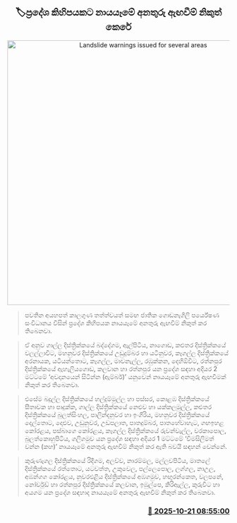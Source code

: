 <p align='center'><b><h2 align='center' title='Landslide warnings issued for several areas'>🏷ප්‍රදේශ කිහිපයකට නායයෑමේ අනතුරු ඇඟවීම් නිකුත් කෙරේ</h2></b></p>
<p align='center'><img src='https://helakuru.sgp1.cdn.digitaloceanspaces.com/esana/images/lib/landslides-new[1].jpg' width='600' alt='Landslide warnings issued for several areas'></p>

> පවතින අයහපත් කාලගුණ තත්ත්වයත් සමඟ ජාතික ගොඩනැගිලි පර්යේෂණ සංවිධානය විසින් ප්‍රදේශ කිහිපයක නායයෑමේ අනතුරු ඇඟවීම් නිකුත් කර තිබෙනවා.

> ඒ අනුව ගාල්ල දිස්ත්‍රික්කයේ බද්දේගම, ඇල්පිටිය, නාගොඩ, කළුතර දිස්ත්‍රික්කයේ වලල්ලාවිට, මහනුවර දිස්ත්‍රික්කයේ උඩුදුම්බර හා යටිනුවර, කෑගල්ල දිස්ත්‍රික්කයේ අරනායක, යටියන්තොට, කෑගල්ල, මාවනැල්ල, රඹුක්කන, දෙහිඕවිට, රත්නපුර දිස්ත්‍රික්කයේ ඇහැලිය‍‍ගොඩ, කලවාන හා රත්නපුර යන ප්‍රදේශ සඳහා අදියර 2 මට්ටමේ ‘අවදානයෙන් සිටින්න (ඇම්බර්)’ යනුවෙන් නායයෑමේ අනතුරු ඇඟවීමක් නිකුත් කර තිබෙනවා.

> එසේම බදුල්ල දිස්ත්‍රික්කයේ හල්දුම්මුල්ල හා පස්සර, කොළඹ දිස්ත්‍රික්කයේ සීතාවක හා පාදුක්ක, ගාල්ල දිස්ත්‍රික්කයේ නෙළුව හා ⁠යක්කලමුල්ල, කළුතර දිස්ත්‍රික්කයේ බුලත්සිංහල, ⁠පාලින්දනුවර හා ඉංගිරිය, මහනුවර දිස්ත්‍රික්කයේ ⁠දෙල්තොට, දොළුව, ⁠උඩුනුවර, උඩපලාත, පාතදුම්බර, ⁠පාතහේවාහැට, ගඟඉහළ කෝරළය, පස්බාගෙ කෝරළය, කෑගල්ල දිස්ත්‍රික්කයේ රුවන්වැල්ල, වරකාපොල, බුලත්කොහුපිටිය, ගලිගමුව යන ප්‍රදේශ සඳහා අදියර 1 මට්ටමේ ‘විමසිලිමත් වන්න (කහ)’ නායයෑමේ අනතුරු ඇඟවීම් නිකුත් කර ඇති බවයි සඳහන් වෙන්නේ.

> කුරුණෑගල දිස්ත්‍රික්කයේ රිදීගම, ⁠අලව්ව, නාරම්මල, මල්ලවපිටිය, මාතලේ දිස්ත්‍රික්කයේ රත්තොට, යටවත්ත, ⁠උකුවෙල, පල්ලෙපොල, ⁠ලග්ගල, ⁠නාඋල, ⁠අඹන්ගග කෝරළය, නුවරඑළිය දිස්ත්‍රික්කයේ අඹගමුව, හඟුරන්කෙත, ⁠වලපනේ, නෝර්වුඩ් හා රත්නපුර දිස්ත්‍රික්කයේ කලවාන, ඉඹුල්පෙ, කිරිඇල්ල, කුරුවිට හා අයගම යන ප්‍රදේශ සඳහාද නායයෑමේ අනතුරු ඇඟවීම් නිකුත් කර තිබෙනවා.



<h3 align='right'><a href='https://www.helakuru.lk/esana/p/114631/'>📅 2025-10-21 08:55:00</a></h3>

